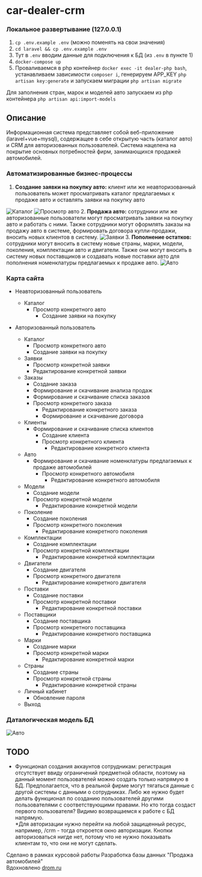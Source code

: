 # car-dealer-crm
### Локальное развертывание (127.0.0.1)
1. ``cp .env.example .env`` (можно поменять на свои значения)
2. ``cd laravel && cp .env.example .env``
3. Тут в ``.env`` вводим данные для подключения к БД (из ``.env`` в пункте 1)
4. ``docker-compose up``
5. Проваливаемся в php контейнер ``docker exec -it dealer-php bash``, устанавливаем зависимости ``composer i``, генерируем APP_KEY ``php artisan key:generate`` и запускаем миграции ``php artisan migrate``

Для заполнения стран, марок и моделей авто запускаем из php контейнера ``php artisan api:import-models``

## Описание
Информационная система представляет собой веб-приложение (laravel+vue+mysql), содержащее в себе открытую часть (каталог авто) и CRM для авторизованных пользователей. Система нацелена на покрытие основных потребностей фирм, занимающихся продажей автомобилей.  
### Автоматизированные бизнес-процессы
1. <b>Создание заявки на покупку авто:</b> клиент или же неавторизованный пользователь может просматривать каталог предлагаемых к продаже авто и оставлять заявки на покупку авто
<img src="https://i.imgur.com/snPhlUE.png" alt="Каталог">
<img src="https://i.imgur.com/ca1O3mY.png" alt="Просмотр авто">
2. <b>Продажа авто:</b> сотрудники или же авторизованные пользователи могут просматривать заявки на покупку авто и работать с ними. Также сотрудники могут оформлять заказы на продажу авто в системе, формировать договора купли-продажи, вносить новых клиентов в систему.
<img src="https://i.imgur.com/igP6DD6.png" alt="Заявки">
3. <b>Пополнение остатков:</b> сотрудники могут вносить в систему новые страны, марки, модели, поколения, комплектации авто и двигатели. Также они могут вносить в систему новых поставщиков и создавать новые поставки авто для пополнения номенклатуры предлагаемых к продаже авто.  
<img src="https://i.imgur.com/ZXu0Eha.png" alt="Авто">

### Карта сайта
- Неавторизованный пользователь
  - Каталог
    - Просмотр конкретного авто
      - Создание заявки на покупку  

- Авторизованный пользователь
  - Каталог
    - Просмотр конкретного авто
    - Создание заявки на покупку
  - Заявки
    - Просмотр конкретной заявки
    - Редактирование конкретной заявки
  - Заказы
    - Создание заказа
    - Формирование и скачивание анализа продаж
    - Формирование и скачивание списка заказов
    - Просмотр конкретного заказа
      - Редактирование конкретного заказа
      - Формирование и скачивание договора
  - Клиенты
    - Формирование и скачивание списка клиентов
      - Создание клиента
      - Просмотр конкретного клиента
        - Редактирование конкретного клиента
  - Авто
    - Формирование и скачивание номенклатуры предлагаемых к продаже автомобилей
      - Просмотр конкретного автомобиля
        - Редактирование конкретного автомобиля
  - Модели
    - Создание модели
    - Просмотр конкретной модели
      - Редактирование конкретной модели
  - Поколение
    - Создание поколения
    - Просмотр конкретного поколения
      - Редактирование конкретного поколения
  - Комплектации
    - Создание комплектации
    - Просмотр конкретной комплектации
      - Редактирование конкретной комплектации
  - Двигатели
    - Создание двигателя
    - Просмотр конкретного двигателя
      - Редактирование конкретного двигателя
  - Поставки
    - Создание поставки
    - Просмотр конкретной поставки
      - Редактирование конкретной поставки
  - Поставщики
    - Создание поставщика
    - Просмотр конкретного поставщика
      - Редактирование конкретного поставщика
  - Марки
    - Создание марки
    - Просмотр конкретной марки
      - Редактирование конкретной марки
  - Страны
    - Создание страны
    - Просмотр конкретной страны
      - Редактирование конкретной страны
  - Личный кабинет
    - Обновление пароля
  - Выход

### Даталогическая модель БД
<img src="https://i.imgur.com/pv0XV4j.png" alt="Авто">

## TODO
- Функционал создания аккаунтов сотрудникам: регистрация отсутствует ввиду ограничений предметной области, поэтому на данный момент пользователей можно создать только напрямую в БД. Предполагается, что в реальной фирме могут тягаться данные с другой системы с данными о сотрудниках. Либо же нужно будет делать функционал по созданию пользователей другими пользователями с соответствующими правами. Но кто тогда создаст первого пользователя? Видимо возвращаемся к работе с БД напрямую.  
*Для авторизации нужно перейти на любой защищенный ресурс, например, /crm - тогда откроется окно авторизации. Кнопки авторизоваться нигде нет, потому что не нужно показывать клиентам то, что они не могут сделать.

Сделано в рамках курсовой работы Разработка базы данных "Продажа автомобилей"  
Вдохновлено <a href="https://drom.ru">drom.ru</a>
